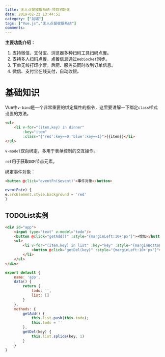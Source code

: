 ```yaml
---
title: 无人点餐收银系统-项目初始化
date: 2019-02-22 13:44:51
category: ["前端"]
tags: ["Vue.js","无人点餐收银系统"]
comments:
---
```


**主要功能介绍：**

1. 支持微信、支付宝、浏览器多种扫码工具扫码点餐。
2. 支持多人扫码点餐，点餐信息通过`WebSocket`同步。
3. 下单无线打印小票，后厨、服务员同时收到订单信息。
4. 微信、支付宝在线支付，自动收银。

<!--more-->

# 基础知识 #

Vue中`v-bind`是一个非常重要的绑定属性的指令，这里要讲解一下绑定`class`样式设置的方法。

```html
<ul>
    <li v-for="(item,key) in dinner"
        :key="item"
        :class="{'red':key==0,'blue':key==1}">{{item}}</li>
</ul>
```

`v-model`双向绑定，多用于表单控制的交互操作。

`ref`用于获取`DOM`节点元素。

绑定事件对象：

```html
<button @click="eventFn($event)">事件对象</button>
```

```javascript
eventFn(e) {
e.srcElement.style.background = 'red'
}
```

## TODOList实例 ##

```html
<div id="app">
    <input type="text" v-model="todo"/>
    <button @click="getAdd()" :style="{marginLeft:10+'px'}">+增加</button>
    <ul>
        <li v-for="(item,key) in list" :key="key" :style="{marginBottom:10+'px'}">{{item}}
            <button @click="getDel(key)" :style="{marginLeft:10+'px'}">-删除</button>
        </li>
    </ul>
</div>
```

```javascript
export default {
    name: 'app',
    data() {
        return {
            todo: '',
            list: []
        }
    },
    methods: {
        getAdd() {
            this.list.push(this.todo);
            this.todo = ''
        },
        getDel(key) {
            this.list.splice(key, 1)
        }
    }
}
```

